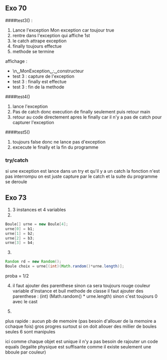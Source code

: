 
## Exo 70

####test3() : 
1. Lance l'exception Mon exception car toujour true
2. rentre dans  l'exception qui affiche 1st
3. le catch attrape exception
4. finally toujours effectue
5. methode se termine 

affichage :
- \n␣MonException␣:␣constructeur
- test 3 : capture de l'exception 
- test 3 : finally est effectue
- test 3 : fin de la methode

####test4()
1. lance l'exception 
2. Pas de catch donc execution de finally seulement puis retour main
3. retour au code directement apres le finally car il n'y a pas de catch pour capturer l'exception

####test5()
1. toujours false donc ne lance pas d'exception
2. excecute le finally et la fin du programme 

### try/catch

si une exception est lance dans un try et qu'il y a un catch la fonction n'est pas interrompu on est juste capture par le catch et la suite du programme se deroule


## Exo 73

1. 3 instances et 4 variables
2. 
```java
Boule[] urne = new Boule[4];
urne[0] = b1;
urne[1] = b2;
urne[2] = b3;
urne[3] = b4;
```

3. 

```java
Random rd = new Random();
Boule choix = urne[(int)(Math.random()*urne.length)];
```
proba = 1/2

4. il faut ajouter des parenthese sinon ca sera toujours rouge
couleur variable d'instance et buil methode de classe
il faut ajouter des parenthese : (int) (Math.random() * urne.length)
sinon c'est toujours 0 avec le cast

5.

plus rapide : aucun pb de memoire (pas besoin d'allouer de la memoire a cchaque fois)
gros progres surtout si on doit allouer des millier de boules
seules 6 sont manipules

ici comme chaque objet est unique il n'y a pas besoin de rajouter un code equals (legalite physique est suffisante comme il existe seulement une bboule par couleur)
